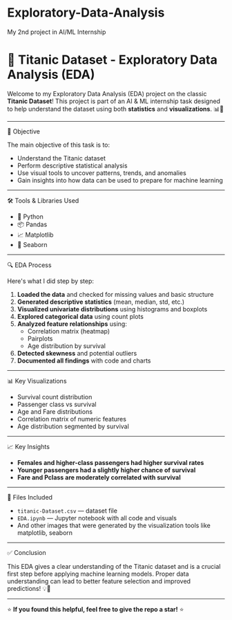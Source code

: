# Exploratory-Data-Analysis
My 2nd project in AI/ML Internship

# 🚢 Titanic Dataset - Exploratory Data Analysis (EDA)

Welcome to my Exploratory Data Analysis (EDA) project on the classic **Titanic Dataset**! This project is part of an AI & ML internship task designed to help understand the dataset using both **statistics** and **visualizations**. 📊🧠

---

 📌 Objective

The main objective of this task is to:
- Understand the Titanic dataset
- Perform descriptive statistical analysis
- Use visual tools to uncover patterns, trends, and anomalies
- Gain insights into how data can be used to prepare for machine learning

---

🛠 Tools & Libraries Used

- 🐍 Python
- 📦 Pandas
- 📈 Matplotlib
- 🧼 Seaborn

---

🔍 EDA Process

Here's what I did step by step:

1. **Loaded the data** and checked for missing values and basic structure
2. **Generated descriptive statistics** (mean, median, std, etc.)
3. **Visualized univariate distributions** using histograms and boxplots
4. **Explored categorical data** using count plots
5. **Analyzed feature relationships** using:
   - Correlation matrix (heatmap)
   - Pairplots
   - Age distribution by survival
6. **Detected skewness** and potential outliers
7. **Documented all findings** with code and charts

---

📊 Key Visualizations

- Survival count distribution
- Passenger class vs survival
- Age and Fare distributions
- Correlation matrix of numeric features
- Age distribution segmented by survival

---

📈 Key Insights

- **Females and higher-class passengers had higher survival rates**
- **Younger passengers had a slightly higher chance of survival**
- **Fare and Pclass are moderately correlated with survival**

---

📁 Files Included

- `titanic-Dataset.csv` — dataset file
- `EDA.ipynb` — Jupyter notebook with all code and visuals
- And other images that were generated by the visualization tools like matplotlib, seaborn

---

✅ Conclusion

This EDA gives a clear understanding of the Titanic dataset and is a crucial first step before applying machine learning models. Proper data understanding can lead to better feature selection and improved predictions! 💡🤖

---

⭐ **If you found this helpful, feel free to give the repo a star!** ⭐


